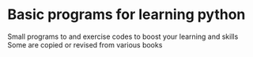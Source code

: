 # Basic programs for learning python
Small programs to and exercise codes to boost your learning and skills
Some are copied or revised from various books
